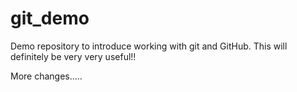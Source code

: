 # git_demo
Demo repository to introduce working with git and GitHub. This will definitely be very very useful!!

More changes.....
